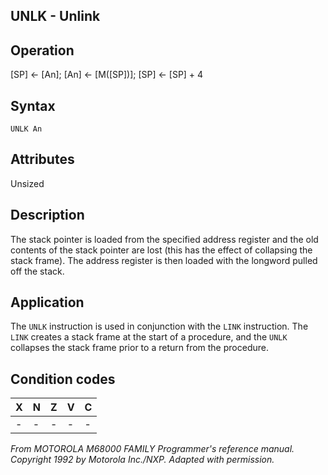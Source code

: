 ## UNLK - Unlink

## Operation
[SP] ← [An]; [An] ← [M([SP])]; [SP] ← [SP] + 4

## Syntax
```assembly
UNLK An
```

## Attributes
Unsized

## Description
The stack pointer is loaded from the specified address register
and the old contents of the stack pointer are lost (this has the
effect of collapsing the stack frame). The address register is then
loaded with the longword pulled off the stack.

## Application
The `UNLK` instruction is used in conjunction with the `LINK`
instruction. The `LINK` creates a stack frame at the start of a
procedure, and the `UNLK` collapses the stack frame prior to a
return from the procedure.

## Condition codes
|X|N|Z|V|C|
|--|--|--|--|--|
|-|-|-|-|-|

*From MOTOROLA M68000 FAMILY Programmer's reference manual. Copyright 1992 by Motorola Inc./NXP. Adapted with permission.*